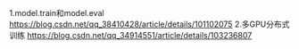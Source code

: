 1.model.train和model.eval   https://blog.csdn.net/qq_38410428/article/details/101102075
2.多GPU分布式训练  https://blog.csdn.net/qq_34914551/article/details/103236807
